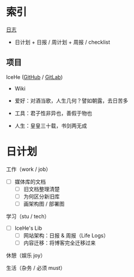 # 索引

[日志](TODO)

- 日计划 + 日报 / 周计划 + 周报 / checklist

## 项目

IceHe ([GitHub](https://github.com/IceHe/IceHe) / [GitLab](https://gitlab.com/IceHe/IceHe))

- Wiki

- 爱好：对酒当歌，人生几何？譬如朝露，去日苦多
- 工具：君子性非异也，善假于物也
- 人生：皇皇三十载，书剑两无成

# 日计划

工作（work / job）

- [ ] 媒体库的文档
    - [ ] 旧文档整理清楚
    - [ ] 为何区分新旧库
    - [ ] 画架构图 / 部署图

学习（stu / tech）

- [ ] IceHe's Lib
    - [ ] 网站架构：日报 & 周报（Life Logs）
    - [ ] 内容迁移：将博客完全迁移过来

休憩（娱乐 joy）

生活（杂务 / 必须 must）
